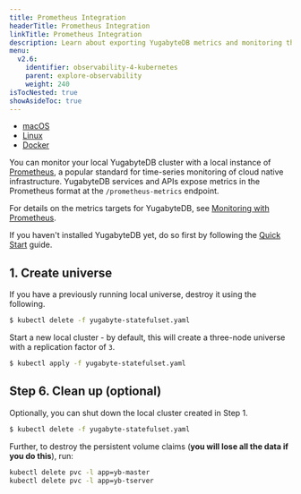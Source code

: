 ```yaml
---
title: Prometheus Integration
headerTitle: Prometheus Integration
linkTitle: Prometheus Integration 
description: Learn about exporting YugabyteDB metrics and monitoring the cluster with Prometheus.
menu:
  v2.6:
    identifier: observability-4-kubernetes
    parent: explore-observability
    weight: 240
isTocNested: true
showAsideToc: true
---
```


<ul class="nav nav-tabs-alt nav-tabs-yb">

  <li >
    <a href="/latest/explore/observability/prometheus-integration/macos" class="nav-link">
      <i class="fab fa-apple" aria-hidden="true"></i>
      macOS
    </a>
  </li>

  <li >
    <a href="/latest/explore/observability/prometheus-integration/linux" class="nav-link">
      <i class="fab fa-linux" aria-hidden="true"></i>
      Linux
    </a>
  </li>

  <li >
    <a href="/latest/explore/observability/prometheus-integration/docker" class="nav-link">
      <i class="fab fa-docker" aria-hidden="true"></i>
      Docker
    </a>
  </li>
<!--
  <li >
    <a href="/latest/explore/observability-kubernetes" class="nav-link active">
      <i class="fas fa-cubes" aria-hidden="true"></i>
      Kubernetes
    </a>
  </li>
-->
</ul>

You can monitor your local YugabyteDB cluster with a local instance of [Prometheus](https://prometheus.io/), a popular standard for time-series monitoring of cloud native infrastructure. YugabyteDB services and APIs expose metrics in the Prometheus format at the `/prometheus-metrics` endpoint.

For details on the metrics targets for YugabyteDB, see [Monitoring with Prometheus](../../../reference/configuration/default-ports/#monitoring-with-prometheus).

If you haven't installed YugabyteDB yet, do so first by following the [Quick Start](../../../quick-start/install/) guide.

## 1. Create universe

If you have a previously running local universe, destroy it using the following.

```sh
$ kubectl delete -f yugabyte-statefulset.yaml
```

Start a new local cluster - by default, this will create a three-node universe with a replication factor of `3`.

```sh
$ kubectl apply -f yugabyte-statefulset.yaml
```

## Step 6. Clean up (optional)

Optionally, you can shut down the local cluster created in Step 1.

```sh
$ kubectl delete -f yugabyte-statefulset.yaml
```

Further, to destroy the persistent volume claims (**you will lose all the data if you do this**), run:

```sh
kubectl delete pvc -l app=yb-master
kubectl delete pvc -l app=yb-tserver
```
